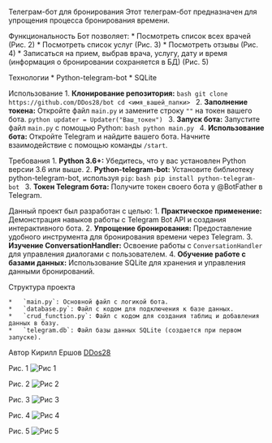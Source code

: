 Телеграм-бот для бронирования
	Этот телеграм-бот предназначен для упрощения процесса бронирования времени. 

Функциональность
	Бот позволяет:
	* Посмотреть список всех врачей (Рис. 2)
	* Посмотреть список услуг (Рис. 3)
	* Посмотреть отзывы (Рис. 4)
	* Записаться на прием, выбрав врача, услугу, дату и время (информация о бронировании сохраняется в БД) (Рис. 5)

Технологии 
	*  Python-telegram-bot
	*  SQLite
	
Использование
	1.  **Клонирование репозитория:**
    	```bash
    	git clone https://github.com/DDos28/bot
    	cd <имя_вашей_папки>
    	```
	2.  **Заполнение токена:** Откройте файл `main.py` и замените строку `""` на токен вашего бота.
    	```python
    	updater = Updater("Ваш_токен")
    	```
	3.  **Запуск бота:** Запустите файл `main.py` с помощью Python:
    	```bash
    	python main.py
    	```
	4.  **Использование бота:** Откройте Telegram и найдите вашего бота. Начните взаимодействие с помощью команды `/start`.

Требования
	1.  **Python 3.6+:** Убедитесь, что у вас установлен Python версии 3.6 или выше.
	2.  **Python-telegram-bot:** Установите библиотеку python-telegram-bot, используя `pip`:
    	```bash
    	pip install python-telegram-bot
    	```
	3.  **Токен Telegram бота:** Получите токен своего бота у @BotFather в Telegram.

Данный проект был разработан с целью:
	1.  **Практическое применение:** Демонстрация навыков работы с Telegram Bot API и создания интерактивного бота.
	2.  **Упрощение бронирования:** Предоставление удобного инструмента для бронирования времени через Telegram.
	3.  **Изучение ConversationHandler:** Освоение работы с `ConversationHandler` для управления диалогами с пользователем.
	4.  **Обучение работе с базами данных:** Использование SQLite для хранения и управления данными бронирований.

Структура проекта

	*   `main.py`: Основной файл с логикой бота.
	*   `database.py`: Файл с кодом для подключения к базе данных.
	*   `crud_function.py`: Файл с кодом для создания таблиц и добавления данных в базу.
	*   `telegram.db`: Файл базы данных SQLite (создается при первом запуске).

Автор
Кирилл Ершов
[DDos28](https://github.com/DDos28)

Рис. 1
![Рис  1](https://github.com/user-attachments/assets/168c433d-9798-40f7-8928-0da8ce9778c6)

Рис. 2
![Рис  2](https://github.com/user-attachments/assets/36d3b035-5fcc-44b5-ae6b-9a692cb78263)

Рис. 3
![Рис  3](https://github.com/user-attachments/assets/ca05095f-b6b2-4d04-bd8a-9fe3c6159157)

Рис. 4
![Рис  4](https://github.com/user-attachments/assets/96a26b6e-8fa1-4b2a-9c26-c0cf3e230168)

Рис. 5
![Рис  5](https://github.com/user-attachments/assets/ce990c9d-2e33-4812-8fb9-07033fdbc5dc)
